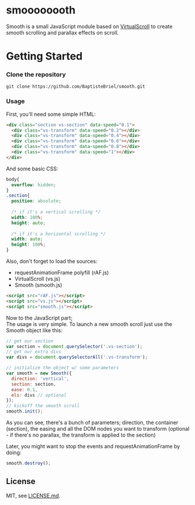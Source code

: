 # smoooooooth
Smooth is a small JavaScript module based on [VirtualScroll](http://www.everyday3d.com/blog/index.php/2014/08/18/smooth-scrolling-with-virtualscroll/) to create smooth scrolling and parallax effects on scroll.

# Getting Started

### Clone the repository

`git clone https://github.com/BaptisteBriel/smooth.git`

### Usage

First, you'll need some simple HTML:

```html
<div class="section vs-section" data-speed="0.1">
  <div class="vs-transform" data-speed="0.2"></div>
  <div class="vs-transform" data-speed="0.4"></div>
  <div class="vs-transform" data-speed="0.6"></div>
  <div class="vs-transform" data-speed="0.8"></div>
  <div class="vs-transform" data-speed="1"></div>
</div>
```

And some basic CSS:

```css
body{
  overflow: hidden;
}
.section{
  position: absolute;
  
  /* if it's a vertical scrolling */
  width: 100%; 
  height: auto;
  
  /* if it's a horizontal scrolling */
  width: auto; 
  height: 100%;
}
```

Also, don't forget to load the sources:
- requestAnimationFrame polyfill (rAF.js)
- VirtualScroll (vs.js)
- Smooth (smooth.js)

```html
<script src="rAF.js"></script>
<script src="vs.js"></script>
<script src="smooth.js"></script>
```

Now to the JavaScript part;  
The usage is very simple. To launch a new smooth scroll just use the Smooth object like this:

```javascript
// get our section
var section = document.querySelector('.vs-section');
// get our extra divs
var divs = document.querySelectorAll('.vs-transform');

// initialize the object w/ some parameters
var smooth = new Smooth({
  direction: 'vertical',
  section: section,
  ease: 0.1,
  els: divs // optional
});
// kickoff the smooth scroll
smooth.init();
```

As you can see, there's a bunch of parameters; direction, the container (section), the easing and all the DOM nodes you want to transform (optional - if there's no parallax, the transform is applied to the section)

Later, you might want to stop the events and requestAnimationFrame by doing:

```javascript
smooth.destroy();
```

## License

MIT, see [LICENSE.md](https://github.com/BaptisteBriel/smooth/blob/master/LICENSE).
